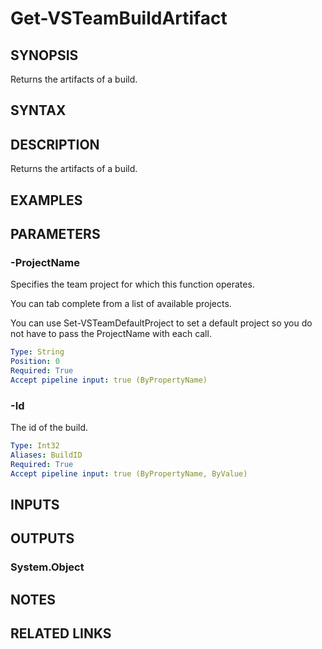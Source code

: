 


# Get-VSTeamBuildArtifact

## SYNOPSIS

Returns the artifacts of a build.

## SYNTAX

## DESCRIPTION

Returns the artifacts of a build.

## EXAMPLES

## PARAMETERS

### -ProjectName

Specifies the team project for which this function operates.

You can tab complete from a list of available projects.

You can use Set-VSTeamDefaultProject to set a default project so
you do not have to pass the ProjectName with each call.

```yaml
Type: String
Position: 0
Required: True
Accept pipeline input: true (ByPropertyName)
```

### -Id

The id of the build.

```yaml
Type: Int32
Aliases: BuildID
Required: True
Accept pipeline input: true (ByPropertyName, ByValue)
```

## INPUTS

## OUTPUTS

### System.Object

## NOTES

## RELATED LINKS

